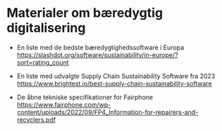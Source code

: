 # Materialer om bæredygtig digitalisering

* En liste med de bedste bæredygtighedssoftware i Europa
https://slashdot.org/software/sustainability/in-europe/?sort=rating_count

* En liste med udvalgte Supply Chain Sustainability Software fra 2023
https://www.brightest.io/best-supply-chain-sustainability-software

* De åbne tekniske specifikationer for Fairphone
https://www.fairphone.com/wp-content/uploads/2022/09/FP4_Information-for-repairers-and-recyclers.pdf

  
